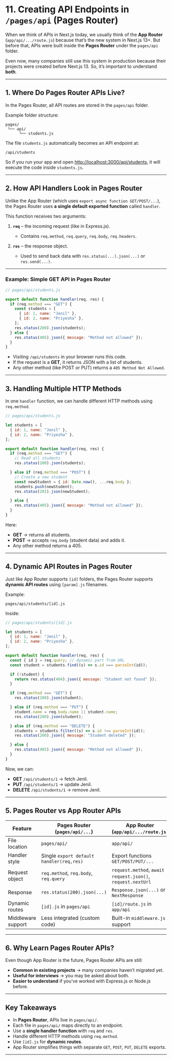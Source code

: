 # **11. Creating API Endpoints in `/pages/api` (Pages Router)**

When we think of APIs in Next.js today, we usually think of the **App Router** (`app/api/.../route.js`) because that’s the new system in Next.js 13+.
But before that, APIs were built inside the **Pages Router** under the `pages/api` folder.

Even now, many companies still use this system in production because their projects were created before Next.js 13.
So, it’s important to understand **both**.

---

## **1. Where Do Pages Router APIs Live?**

In the Pages Router, all API routes are stored in the `pages/api` folder.

Example folder structure:

```
pages/
 └── api/
      └── students.js
```

The file `students.js` automatically becomes an API endpoint at:

```
/api/students
```

So if you run your app and open [http://localhost:3000/api/students](http://localhost:3000/api/students), it will execute the code inside `students.js`.

---

## **2. How API Handlers Look in Pages Router**

Unlike the App Router (which uses `export async function GET/POST/...`),
the Pages Router uses **a single default exported function** called `handler`.

This function receives two arguments:

1. **`req`** – the incoming request (like in Express.js).

   * Contains `req.method`, `req.query`, `req.body`, `req.headers`.

2. **`res`** – the response object.

   * Used to send back data with `res.status(...).json(...)` or `res.send(...)`.

---

### Example: Simple GET API in Pages Router

```javascript
// pages/api/students.js

export default function handler(req, res) {
  if (req.method === "GET") {
    const students = [
      { id: 1, name: "Jenil" },
      { id: 2, name: "Priyesha" },
    ];
    res.status(200).json(students);
  } else {
    res.status(405).json({ message: "Method not allowed" });
  }
}
```

* Visiting `/api/students` in your browser runs this code.
* If the request is a **GET**, it returns JSON with a list of students.
* Any other method (like POST or PUT) returns a `405 Method Not Allowed`.

---

## **3. Handling Multiple HTTP Methods**

In one `handler` function, we can handle different HTTP methods using `req.method`.

```javascript
// pages/api/students.js

let students = [
  { id: 1, name: "Jenil" },
  { id: 2, name: "Priyesha" },
];

export default function handler(req, res) {
  if (req.method === "GET") {
    // Read all students
    res.status(200).json(students);

  } else if (req.method === "POST") {
    // Create a new student
    const newStudent = { id: Date.now(), ...req.body };
    students.push(newStudent);
    res.status(201).json(newStudent);

  } else {
    res.status(405).json({ message: "Method not allowed" });
  }
}
```

Here:

* **GET** → returns all students.
* **POST** → accepts `req.body` (student data) and adds it.
* Any other method returns a 405.

---

## **4. Dynamic API Routes in Pages Router**

Just like App Router supports `[id]` folders,
the Pages Router supports **dynamic API routes** using `[param].js` filenames.

Example:

```
pages/api/students/[id].js
```

Inside:

```javascript
// pages/api/students/[id].js

let students = [
  { id: 1, name: "Jenil" },
  { id: 2, name: "Priyesha" },
];

export default function handler(req, res) {
  const { id } = req.query; // dynamic part from URL
  const student = students.find((s) => s.id === parseInt(id));

  if (!student) {
    return res.status(404).json({ message: "Student not found" });
  }

  if (req.method === "GET") {
    res.status(200).json(student);

  } else if (req.method === "PUT") {
    student.name = req.body.name || student.name;
    res.status(200).json(student);

  } else if (req.method === "DELETE") {
    students = students.filter((s) => s.id !== parseInt(id));
    res.status(200).json({ message: "Student deleted" });

  } else {
    res.status(405).json({ message: "Method not allowed" });
  }
}
```

Now, we can:

* **GET** `/api/students/1` → fetch Jenil.
* **PUT** `/api/students/1` → update Jenil.
* **DELETE** `/api/students/1` → remove Jenil.

---

## **5. Pages Router vs App Router APIs**

| Feature            | Pages Router (`pages/api/...`)           | App Router (`app/api/.../route.js`)                         |
| ------------------ | ---------------------------------------- | ----------------------------------------------------------- |
| File location      | `pages/api/`                             | `app/api/`                                                  |
| Handler style      | Single `export default handler(req,res)` | Export functions `GET/POST/PUT/...`                         |
| Request object     | `req.method`, `req.body`, `req.query`    | `request.method`, `await request.json()`, `request.nextUrl` |
| Response           | `res.status(200).json(...)`              | `Response.json(...)` or `NextResponse`                      |
| Dynamic routes     | `[id].js` in `pages/api`                 | `[id]/route.js` in `app/api`                                |
| Middleware support | Less integrated (custom code)            | Built-in `middleware.js` support                            |

---

## **6. Why Learn Pages Router APIs?**

Even though App Router is the future, Pages Router APIs are still:

* **Common in existing projects** → many companies haven’t migrated yet.
* **Useful for interviews** → you may be asked about both.
* **Easier to understand** if you’ve worked with Express.js or Node.js before.

---

## **Key Takeaways**

* In **Pages Router**, APIs live in `pages/api/`.
* Each file in `pages/api/` maps directly to an endpoint.
* Use a **single handler function** with `req` and `res`.
* Handle different HTTP methods using `req.method`.
* Use `[id].js` for **dynamic routes**.
* App Router simplifies things with separate `GET`, `POST`, `PUT`, `DELETE` exports.

---
